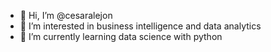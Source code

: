 - 👋 Hi, I’m @cesaralejon
- 👀 I’m interested in business intelligence and data analytics
- 🌱 I’m currently learning data science with python

<!---
cesaralejon/cesaralejon is a ✨ special ✨ repository because its `README.md` (this file) appears on your GitHub profile.
You can click the Preview link to take a look at your changes.
--->
